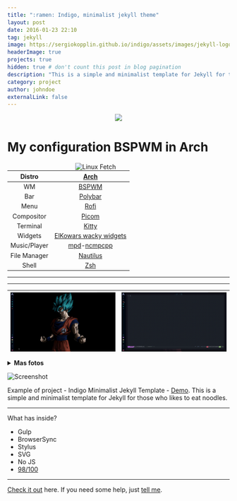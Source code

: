 ```yaml
---
title: ":ramen: Indigo, minimalist jekyll theme"
layout: post
date: 2016-01-23 22:10
tag: jekyll
image: https://sergiokopplin.github.io/indigo/assets/images/jekyll-logo-light-solid.png
headerImage: true
projects: true
hidden: true # don't count this post in blog pagination
description: "This is a simple and minimalist template for Jekyll for those who likes to eat noodles."
category: project
author: johndoe
externalLink: false
---
```

<p align="center"><a href="https://github.com/hacklexander/LICENSE"><img src="https://img.shields.io/static/v1.svg?style=flat-square&label=License&message=GPL-3.0&logoColor=eceff4&logo=github&colorA=1A1B26&colorB=blue"/></a></p>



# My configuration BSPWM in Arch 



<img src="https://i.redd.it/f5vu2auetgxz.png" alt="Linux Fetch" align="right" width="350">

|    Distro    |                                               [Arch](https://archlinux.org/)                                                |
| :----------: | :-------------------------------------------------------------------------------------------------------------------------: |
|      WM      |                                        [BSPWM](https://github.com/baskerville/bspwm)                                        |
|     Bar      |                                        [Polybar](https://github.com/polybar/polybar)                                        |
|     Menu     |                                         [Rofi](https://github.com/davatorium/rofi)                                          |
|  Compositor  |                               [Picom](https://archlinux.org/packages/community/x86_64/picom/)                               |
|   Terminal   |                               [Kitty](https://archlinux.org/packages/community/x86_64/kitty/)                               |
|   Widgets    |                                  [ElKowars wacky widgets ](https://github.com/elkowar/eww)                                  |
| Music/Player | [mpd](https://archlinux.org/packages/extra/x86_64/mpd/)-[ncmpcpp](https://archlinux.org/packages/community/x86_64/ncmpcpp/) |
| File Manager |                              [Nautilus](https://archlinux.org/packages/extra/x86_64/nautilus/)                              |
|    Shell     |                                   [Zsh](https://archlinux.org/packages/extra/x86_64/zsh/)                                   |  |


---
---


| <img src="https://github.com/hacklexander/dotfiles-bspwm/blob/master/misc/readme/primer-parte.gif" alt="video 1" align="center" width="350px"> | <img src="https://github.com/hacklexander/dotfiles-bspwm/blob/master/misc/readme/segunda-parte.gif" alt="video 2" align="center" width="350px"> |
| ----------------------------------------------------------------------------------- | ------------------------------------------------------------------------------------ |

<details>
<summary><b>Mas fotos</b></summary>

| <img src="https://github.com/hacklexander/dotfiles-bspwm/blob/master/misc/readme/calendar.png" alt="calendar" align="center" width="200px"> | <img src="https://github.com/hacklexander/dotfiles-bspwm/blob/master/misc/readme/rofi.png" alt="Rofi" align="center" width="200px"> | <img src="https://github.com/hacklexander/dotfiles-bspwm/blob/master/misc/readme/dashboard.png" alt="Dashboard" align="center" width="200px"> |
| -------------------------------------------------------------------------------- | ------------------------------------------------------------------------ | ---------------------------------------------------------------------------------- |

</details>



![Screenshot](https://raw.githubusercontent.com/sergiokopplin/indigo/gh-pages/assets/screen-shot.png)

Example of project - Indigo Minimalist Jekyll Template - [Demo](https://sergiokopplin.github.io/indigo/). This is a simple and minimalist template for Jekyll for those who likes to eat noodles.

---

What has inside?

- Gulp
- BrowserSync
- Stylus
- SVG
- No JS
- [98/100](https://developers.google.com/speed/pagespeed/insights/?url=http%3A%2F%2Fsergiokopplin.github.io%2Findigo%2F)

---

[Check it out](https://sergiokopplin.github.io/indigo/) here.
If you need some help, just [tell me](https://github.com/sergiokopplin/indigo/issues).
